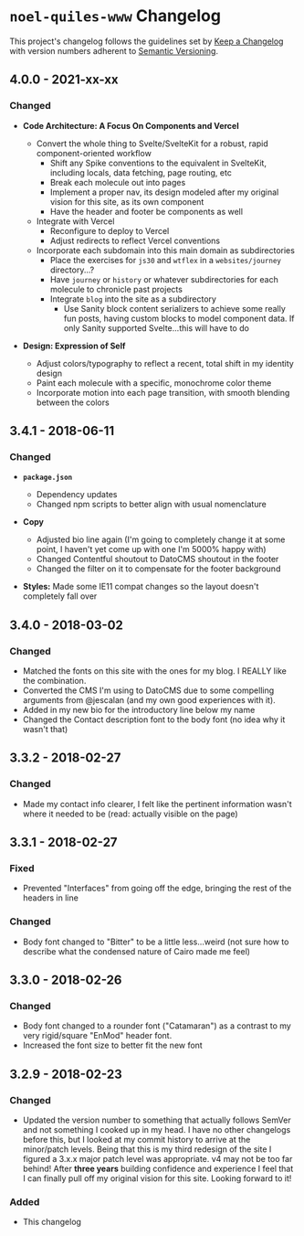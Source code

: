 # `noel-quiles-www` Changelog

This project's changelog follows the guidelines set by [Keep a Changelog](http://keepachangelog.com/en/1.1.0/) with version numbers adherent to [Semantic Versioning](http://semver.org/spec/v2.0.0.html).

<!-- Think of this as some "changelog-driven development" -->

## 4.0.0 - 2021-xx-xx

### Changed

- **Code Architecture: A Focus On Components and Vercel**

  - Convert the whole thing to Svelte/SvelteKit for a robust, rapid component-oriented workflow
    - Shift any Spike conventions to the equivalent in SvelteKit, including locals, data fetching, page routing, etc
    - Break each molecule out into pages
    - Implement a proper nav, its design modeled after my original vision for this site, as its own component
    - Have the header and footer be components as well
  - Integrate with Vercel
    - Reconfigure to deploy to Vercel
    - Adjust redirects to reflect Vercel conventions
  - Incorporate each subdomain into this main domain as subdirectories
    - Place the exercises for `js30` and `wtflex` in a `websites/journey` directory...?
    - Have `journey` or `history` or whatever subdirectories for each molecule to chronicle past projects
    - Integrate `blog` into the site as a subdirectory
      - Use Sanity block content serializers to achieve some really fun posts, having custom blocks to model component data.  If only Sanity supported Svelte...this will have to do

- **Design: Expression of Self**
  - Adjust colors/typography to reflect a recent, total shift in my identity design
  - Paint each molecule with a specific, monochrome color theme
  - Incorporate motion into each page transition, with smooth blending between the colors

## 3.4.1 - 2018-06-11

### Changed

- **`package.json`**

  - Dependency updates
  - Changed npm scripts to better align with usual nomenclature

- **Copy**

  - Adjusted bio line again (I'm going to completely change it at some point, I haven't yet come up with one I'm 5000% happy with)
  - Changed Contentful shoutout to DatoCMS shoutout in the footer
  - Changed the filter on it to compensate for the footer background

- **Styles:** Made some IE11 compat changes so the layout doesn't completely fall over

## 3.4.0 - 2018-03-02

### Changed

- Matched the fonts on this site with the ones for my blog. I REALLY like the combination.
- Converted the CMS I'm using to DatoCMS due to some compelling arguments from @jescalan (and my own good experiences with it).
- Added in my new bio for the introductory line below my name
- Changed the Contact description font to the body font (no idea why it wasn't that)

## 3.3.2 - 2018-02-27

### Changed

- Made my contact info clearer, I felt like the pertinent information wasn't where it needed to be (read: actually visible on the page)

## 3.3.1 - 2018-02-27

### Fixed

- Prevented "Interfaces" from going off the edge, bringing the rest of the headers in line

### Changed

- Body font changed to "Bitter" to be a little less...weird (not sure how to describe what the condensed nature of Cairo made me feel)

## 3.3.0 - 2018-02-26

### Changed

- Body font changed to a rounder font ("Catamaran") as a contrast to my very rigid/square "EnMod" header font.
- Increased the font size to better fit the new font

## 3.2.9 - 2018-02-23

### Changed

- Updated the version number to something that actually follows SemVer and not something I cooked up in my head. I have no other changelogs before this, but I looked at my commit history to arrive at the minor/patch levels. Being that this is my third redesign of the site I figured a 3.x.x major patch level was appropriate. v4 may not be too far behind! After **three years** building confidence and experience I feel that I can finally pull off my original vision for this site. Looking forward to it!

### Added

- This changelog
